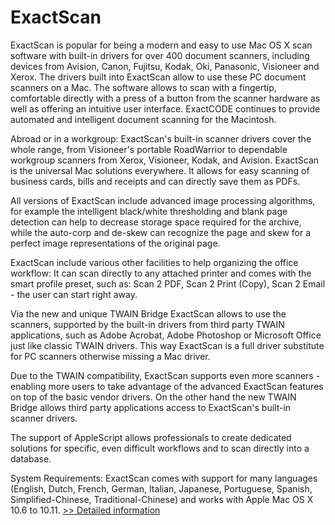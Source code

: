 # ExactScan
ExactScan is popular for being a modern and easy to use Mac OS X scan software with built-in drivers for over 400 document scanners, including devices from Avision, Canon, Fujitsu, Kodak, Oki, Panasonic, Visioneer and Xerox. The drivers built into ExactScan allow to use these PC document scanners on a Mac. The software allows to scan with a fingertip, comfortable directly with a press of a button from the scanner hardware as well as offering an intuitive user interface. ExactCODE continues to provide automated and intelligent document scanning for the Macintosh.

Abroad or in a workgroup: ExactScan's built-in scanner drivers cover the whole range, from Visioneer's portable RoadWarrior to dependable workgroup scanners from Xerox, Visioneer, Kodak, and Avision. ExactScan is the universal Mac solutions everywhere. It allows for easy scanning of business cards, bills and receipts and can directly save them as PDFs.

All versions of ExactScan include advanced image processing algorithms, for example the intelligent black/white thresholding and blank page detection can help to decrease storage space required for the archive, while the auto-corp and de-skew can recognize the page and skew for a perfect image representations of the original page.

ExactScan include various other facilities to help organizing the office workflow: It can scan directly to any attached printer and comes with the smart profile preset, such as: Scan 2 PDF, Scan 2 Print (Copy), Scan 2 Email - the user can start right away.

Via the new and unique TWAIN Bridge ExactScan allows to use the scanners, supported by the built-in drivers from third party TWAIN applications, such as Adobe Acrobat, Adobe Photoshop or Microsoft Office just like classic TWAIN drivers. This way ExactScan is a full driver substitute for PC scanners otherwise missing a Mac driver.

Due to the TWAIN compatibility, ExactScan supports even more scanners - enabling more users to take advantage of the advanced ExactScan features on top of the basic vendor drivers. On the other hand the new TWAIN Bridge allows third party applications access to ExactScan's built-in scanner drivers.

The support of AppleScript allows professionals to create dedicated solutions for specific, even difficult workflows and to scan directly into a database.

System Requirements:
ExactScan comes with support for many languages (English, Dutch, French, German, Italian, Japanese, Portuguese, Spanish, Simplified-Chinese, Traditional-Chinese) and works with Apple Mac OS X 10.6 to 10.11.
[>> Detailed information](https://secure.shareit.com/shareit/product.html?productid=300386819&affiliateid=200057808)
